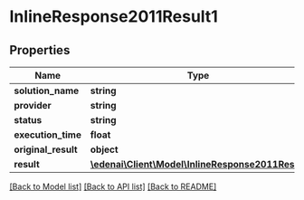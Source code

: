 # InlineResponse2011Result1

## Properties
Name | Type | Description | Notes
------------ | ------------- | ------------- | -------------
**solution_name** | **string** |  | [optional] 
**provider** | **string** |  | [optional] 
**status** | **string** |  | [optional] 
**execution_time** | **float** |  | [optional] 
**original_result** | **object** |  | [optional] 
**result** | [**\edenai\Client\Model\InlineResponse2011Result**](InlineResponse2011Result.md) |  | [optional] 

[[Back to Model list]](../README.md#documentation-for-models) [[Back to API list]](../README.md#documentation-for-api-endpoints) [[Back to README]](../README.md)


